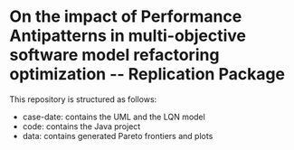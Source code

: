 # On the impact of Performance Antipatterns in multi-objective software model refactoring optimization -- Replication Package

This repository is structured as follows:
  - case-date: contains the UML and the LQN model
  - code: contains the Java project
  - data: contains generated Pareto frontiers and plots



